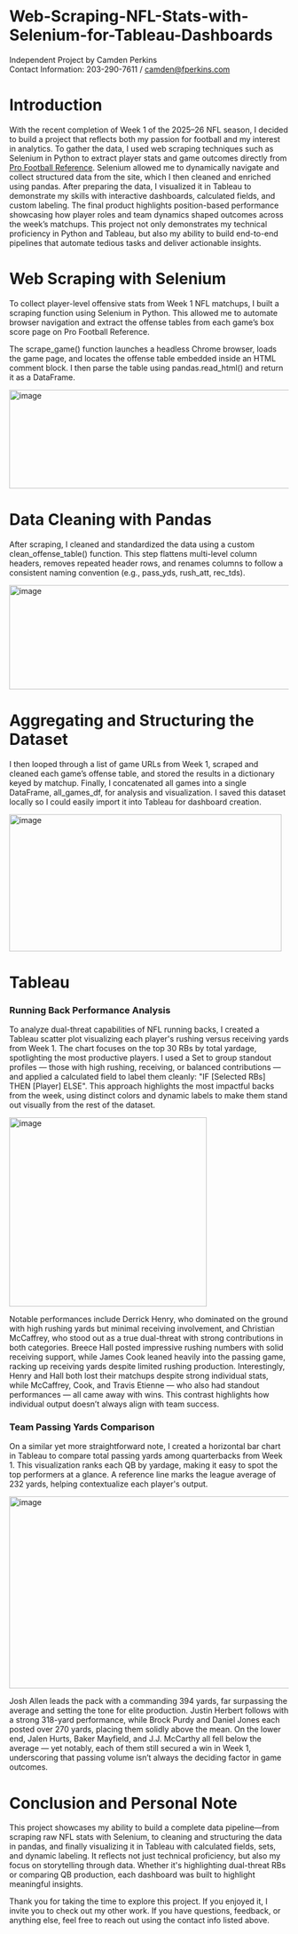 # Web-Scraping-NFL-Stats-with-Selenium-for-Tableau-Dashboards
Independent Project by Camden Perkins <br>
Contact Information: 203-290-7611 / camden@fperkins.com

# Introduction
With the recent completion of Week 1 of the 2025–26 NFL season, I decided to build a project that reflects both my passion for football and my interest in analytics. 
To gather the data, I used web scraping techniques such as Selenium in Python to extract player stats and game outcomes directly from [Pro Football Reference](https://www.pro-football-reference.com/). Selenium allowed me to dynamically navigate and collect structured data from the site, which I then cleaned and enriched using pandas.
After preparing the data, I visualized it in Tableau to demonstrate my skills with interactive dashboards, calculated fields, and custom labeling. The final product highlights position-based performance showcasing how player roles and team dynamics shaped outcomes across the week’s matchups.
This project not only demonstrates my technical proficiency in Python and Tableau, but also my ability to build end-to-end pipelines that automate tedious tasks and deliver actionable insights.

# Web Scraping with Selenium

To collect player-level offensive stats from Week 1 NFL matchups, I built a scraping function using Selenium in Python. This allowed me to automate browser navigation and extract the offense tables from each game’s box score page on Pro Football Reference.

The scrape_game() function launches a headless Chrome browser, loads the game page, and locates the offense table embedded inside an HTML comment block. I then parse the table using pandas.read_html() and return it as a DataFrame.

<img width="524" height="178" alt="image" src="https://github.com/user-attachments/assets/51dcec50-6843-4fbe-9705-0304758df34c" />

# Data Cleaning with Pandas

After scraping, I cleaned and standardized the data using a custom clean_offense_table() function. This step flattens multi-level column headers, removes repeated header rows, and renames columns to follow a consistent naming convention (e.g., pass_yds, rush_att, rec_tds).

<img width="536" height="188" alt="image" src="https://github.com/user-attachments/assets/7796be55-0032-4806-b96d-f818ffbb1b02" />

# Aggregating and Structuring the Dataset
I then looped through a list of game URLs from Week 1, scraped and cleaned each game’s offense table, and stored the results in a dictionary keyed by matchup. Finally, I concatenated all games into a single DataFrame, all_games_df, for analysis and visualization. I saved this dataset locally so I could easily import it into Tableau for dashboard creation.

<img width="491" height="247" alt="image" src="https://github.com/user-attachments/assets/5735d053-15b4-4415-83fd-e0270b645885" />

# Tableau
### Running Back Performance Analysis
To analyze dual-threat capabilities of NFL running backs, I created a Tableau scatter plot visualizing each player's rushing versus receiving yards from Week 1. The chart focuses on the top 30 RBs by total yardage, spotlighting the most productive players. I used a Set to group standout profiles — those with high rushing, receiving, or balanced contributions — and applied a calculated field to label them cleanly: "IF [Selected RBs] THEN [Player] ELSE". This approach highlights the most impactful backs from the week, using distinct colors and dynamic labels to make them stand out visually from the rest of the dataset. <br>

<img width="356" height="341" alt="image" src="https://github.com/user-attachments/assets/55e50b2a-e7ba-4fa0-95cf-fdcbf5aaf21b" />

Notable performances include Derrick Henry, who dominated on the ground with high rushing yards but minimal receiving involvement, and Christian McCaffrey, who stood out as a true dual-threat with strong contributions in both categories. Breece Hall posted impressive rushing numbers with solid receiving support, while James Cook leaned heavily into the passing game, racking up receiving yards despite limited rushing production. Interestingly, Henry and Hall both lost their matchups despite strong individual stats, while McCaffrey, Cook, and Travis Etienne — who also had standout performances — all came away with wins. This contrast highlights how individual output doesn’t always align with team success.

### Team Passing Yards Comparison
On a similar yet more straightforward note, I created a horizontal bar chart in Tableau to compare total passing yards among quarterbacks from Week 1. This visualization ranks each QB by yardage, making it easy to spot the top performers at a glance. A reference line marks the league average of 232 yards, helping contextualize each player's output.


<img width="641" height="346" alt="image" src="https://github.com/user-attachments/assets/5c549d31-2053-4579-9deb-30573b0d04b9" />


Josh Allen leads the pack with a commanding 394 yards, far surpassing the average and setting the tone for elite production. Justin Herbert follows with a strong 318-yard performance, while Brock Purdy and Daniel Jones each posted over 270 yards, placing them solidly above the mean. On the lower end, Jalen Hurts, Baker Mayfield, and J.J. McCarthy all fell below the average — yet notably, each of them still secured a win in Week 1, underscoring that passing volume isn’t always the deciding factor in game outcomes.

# Conclusion and Personal Note
This project showcases my ability to build a complete data pipeline—from scraping raw NFL stats with Selenium, to cleaning and structuring the data in pandas, and finally visualizing it in Tableau with calculated fields, sets, and dynamic labeling. It reflects not just technical proficiency, but also my focus on storytelling through data. Whether it's highlighting dual-threat RBs or comparing QB production, each dashboard was built to highlight meaningful insights.

Thank you for taking the time to explore this project. If you enjoyed it, I invite you to check out my other work. If you have questions, feedback, or anything else, feel free to reach out using the contact info listed above.
